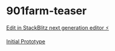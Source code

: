 # 901farm-teaser

[Edit in StackBlitz next generation editor ⚡️](https://stackblitz.com/~/github.com/yooooka/901farm-teaser)

[Initial Prototype](https://stackblitz.com/edit/sb1-83waeeki)